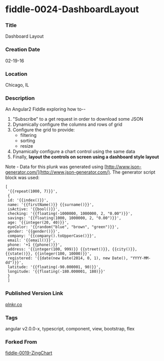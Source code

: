 fiddle-0024-DashboardLayout
======


### Title

Dashboard Layout


### Creation Date

02-19-16


### Location

Chicago, IL


### Description

An Angular2 Fiddle exploring how to--

 1. "Subscribe" to a get request in order to download some JSON
 2. Dynamically configure the columns and rows of grid
 4. Configure the grid to provide:
    * filtering
    * sorting
    * resize
 5. Dynamically configure a chart control using the same data
 6. Finally, **layout the controls on screen using a dashboard style layout**

Note - Data for this plunk was generated using [http://www.json-generator.com/](http://www.json-generator.com/). The
generator script block was used:

    [
     '{{repeat(1000, 7)}}',
     {
     id: '{{index()}}',
     name: '{{firstName()}} {{surname()}}',
     isActive: '{{bool()}}',
     checking: '{{floating(-1000000, 1000000, 2, "0.00")}}',
     savings: '{{floating(1000, 1000000, 2, "0.00")}}',
     age: '{{integer(20, 40)}}',
     eyeColor: '{{random("blue", "brown", "green")}}',
     gender: '{{gender()}}',
     company: '{{company().toUpperCase()}}',
     email: '{{email()}}',
     phone: '+1 {{phone()}}',
     address: '{{integer(100, 999)}} {{street()}}, {{city()}}, {{state()}}, {{integer(100, 10000)}}',
     registered: '{{date(new Date(2014, 0, 1), new Date(), "YYYY-MM-dd")}}',
     latitude: '{{floating(-90.000001, 90)}}',
     longitude: '{{floating(-180.000001, 180)}}'
     }
     ]


### Published Version Link

[plnkr.co](http://embed.plnkr.co/ALJtYKMCFlWfy18o3VPB/)


### Tags

angular v2.0.0-x, typescript, component, view, bootstrap, flex


### Forked From

[fiddle-0019-ZingChart](../fiddle-0019-ZingChart)
